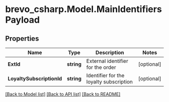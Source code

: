 # brevo_csharp.Model.MainIdentifiersPayload
## Properties

Name | Type | Description | Notes
------------ | ------------- | ------------- | -------------
**ExtId** | **string** | External identifier for the order | [optional] 
**LoyaltySubscriptionId** | **string** | Identifier for the loyalty subscription | [optional] 

[[Back to Model list]](../README.md#documentation-for-models) [[Back to API list]](../README.md#documentation-for-api-endpoints) [[Back to README]](../README.md)

